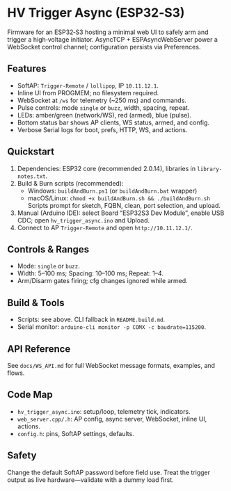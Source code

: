# HV Trigger Async (ESP32‑S3)

Firmware for an ESP32‑S3 hosting a minimal web UI to safely arm and trigger a high‑voltage initiator. AsyncTCP + ESPAsyncWebServer power a WebSocket control channel; configuration persists via Preferences.

## Features
- SoftAP: `Trigger-Remote` / `lollipop`, IP `10.11.12.1`.
- Inline UI from PROGMEM; no filesystem required.
- WebSocket at `/ws` for telemetry (~250 ms) and commands.
- Pulse controls: mode `single` or `buzz`, width, spacing, repeat.
- LEDs: amber/green (network/WS), red (armed), blue (pulse).
- Bottom status bar shows AP clients, WS status, armed, and config.
- Verbose Serial logs for boot, prefs, HTTP, WS, and actions.

## Quickstart
1. Dependencies: ESP32 core (recommended 2.0.14), libraries in `library-notes.txt`.
2. Build & Burn scripts (recommended):
   - Windows: `buildAndBurn.ps1` (or `buildAndBurn.bat` wrapper)
   - macOS/Linux: `chmod +x buildAndBurn.sh && ./buildAndBurn.sh`
   Scripts prompt for sketch, FQBN, clean, port selection, and upload.
3. Manual (Arduino IDE): select Board “ESP32S3 Dev Module”, enable USB CDC; open `hv_trigger_async.ino` and Upload.
4. Connect to AP `Trigger-Remote` and open `http://10.11.12.1/`.

## Controls & Ranges
- Mode: `single` or `buzz`.
- Width: 5–100 ms; Spacing: 10–100 ms; Repeat: 1–4.
- Arm/Disarm gates firing; cfg changes ignored while armed.

## Build & Tools
- Scripts: see above. CLI fallback in `README.build.md`.
- Serial monitor: `arduino-cli monitor -p COMX -c baudrate=115200`.

## API Reference
See `docs/WS_API.md` for full WebSocket message formats, examples, and flows.

## Code Map
- `hv_trigger_async.ino`: setup/loop, telemetry tick, indicators.
- `web_server.cpp/.h`: AP config, async server, WebSocket, inline UI, actions.
- `config.h`: pins, SoftAP settings, defaults.

## Safety
Change the default SoftAP password before field use. Treat the trigger output as live hardware—validate with a dummy load first.
